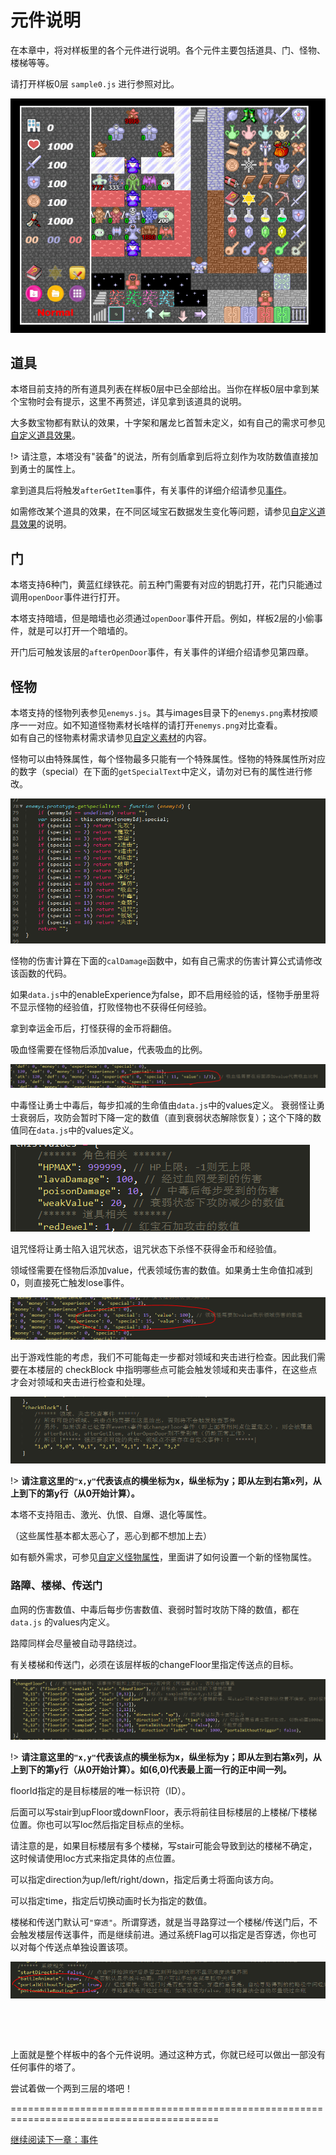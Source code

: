 # 元件说明

在本章中，将对样板里的各个元件进行说明。各个元件主要包括道具、门、怪物、楼梯等等。

请打开样板0层 `sample0.js` 进行参照对比。

![生成地图](./img/sample0.png)

## 道具

本塔目前支持的所有道具列表在样板0层中已全部给出。当你在样板0层中拿到某个宝物时会有提示，这里不再赘述，详见拿到该道具的说明。

大多数宝物都有默认的效果，十字架和屠龙匕首暂未定义，如有自己的需求可参见[自定义道具效果](personalization#自定义道具效果)。

!> 请注意，本塔没有"装备"的说法，所有剑盾拿到后将立刻作为攻防数值直接加到勇士的属性上。

拿到道具后将触发`afterGetItem`事件，有关事件的详细介绍请参见[事件](event)。

如需修改某个道具的效果，在不同区域宝石数据发生变化等问题，请参见[自定义道具效果](personalization#自定义道具效果)的说明。

## 门

本塔支持6种门，黄蓝红绿铁花。前五种门需要有对应的钥匙打开，花门只能通过调用`openDoor`事件进行打开。

本塔支持暗墙，但是暗墙也必须通过`openDoor`事件开启。例如，样板2层的小偷事件，就是可以打开一个暗墙的。

开门后可触发该层的`afterOpenDoor`事件，有关事件的详细介绍请参见第四章。

## 怪物

本塔支持的怪物列表参见`enemys.js`。其与images目录下的`enemys.png`素材按顺序一一对应。如不知道怪物素材长啥样的请打开`enemys.png`对比查看。  
如有自己的怪物素材需求请参见[自定义素材](personalization#自定义素材)的内容。

怪物可以由特殊属性，每个怪物最多只能有一个特殊属性。怪物的特殊属性所对应的数字（special）在下面的`getSpecialText`中定义，请勿对已有的属性进行修改。

![怪物属性](./img/getspecialtext.png)

怪物的伤害计算在下面的`calDamage`函数中，如有自己需求的伤害计算公式请修改该函数的代码。

如果`data.js`中的enableExperience为false，即不启用经验的话，怪物手册里将不显示怪物的经验值，打败怪物也不获得任何经验。

拿到幸运金币后，打怪获得的金币将翻倍。

吸血怪需要在怪物后添加value，代表吸血的比例。

![怪物吸血](./img/blood.png)

中毒怪让勇士中毒后，每步扣减的生命值由`data.js`中的values定义。
衰弱怪让勇士衰弱后，攻防会暂时下降一定的数值（直到衰弱状态解除恢复）；这个下降的数值同在`data.js`中的values定义。

![debuff](./img/debuff.png)

诅咒怪将让勇士陷入诅咒状态，诅咒状态下杀怪不获得金币和经验值。

领域怪需要在怪物后添加value，代表领域伤害的数值。如果勇士生命值扣减到0，则直接死亡触发lose事件。

![怪物属性](./img/domainenemy.png)

出于游戏性能的考虑，我们不可能每走一步都对领域和夹击进行检查。因此我们需要在本楼层的 checkBlock 中指明哪些点可能会触发领域和夹击事件，在这些点才会对领域和夹击进行检查和处理。

![检查夹击和领域](./img/checkblock.png)

!> **请注意这里的`"x,y"`代表该点的横坐标为x，纵坐标为y；即从左到右第x列，从上到下的第y行（从0开始计算）。**

本塔不支持阻击、激光、仇恨、自爆、退化等属性。

（这些属性基本都太恶心了，恶心到都不想加上去）

如有额外需求，可参见[自定义怪物属性](personalization#自定义自定义怪物属性)，里面讲了如何设置一个新的怪物属性。

### 路障、楼梯、传送门

血网的伤害数值、中毒后每步伤害数值、衰弱时暂时攻防下降的数值，都在 `data.js` 的values内定义。

路障同样会尽量被自动寻路绕过。

有关楼梯和传送门，必须在该层样板的changeFloor里指定传送点的目标。

![楼层转换](./img/changefloor.png)

!> **请注意这里的`"x,y"`代表该点的横坐标为x，纵坐标为y；即从左到右第x列，从上到下的第y行（从0开始计算）。如(6,0)代表最上面一行的正中间一列。**

floorId指定的是目标楼层的唯一标识符（ID）。

后面可以写stair到upFloor或downFloor，表示将前往目标楼层的上楼梯/下楼梯位置。你也可以写loc然后指定目标点的坐标。

请注意的是，如果目标楼层有多个楼梯，写stair可能会导致到达的楼梯不确定，这时候请使用loc方式来指定具体的点位置。

可以指定direction为up/left/right/down，指定后勇士将面向该方向。

可以指定time，指定后切换动画时长为指定的数值。

楼梯和传送门默认可`"穿透"`。所谓穿透，就是当寻路穿过一个楼梯/传送门后，不会触发楼层传送事件，而是继续前进。通过系统Flag可以指定是否穿透，你也可以对每个传送点单独设置该项。

![楼层转换穿透](./img/floorset.png)

&nbsp;

&nbsp;

上面就是整个样板中的各个元件说明。通过这种方式，你就已经可以做出一部没有任何事件的塔了。

尝试着做一个两到三层的塔吧！

==========================================================================================

[继续阅读下一章：事件](event)

